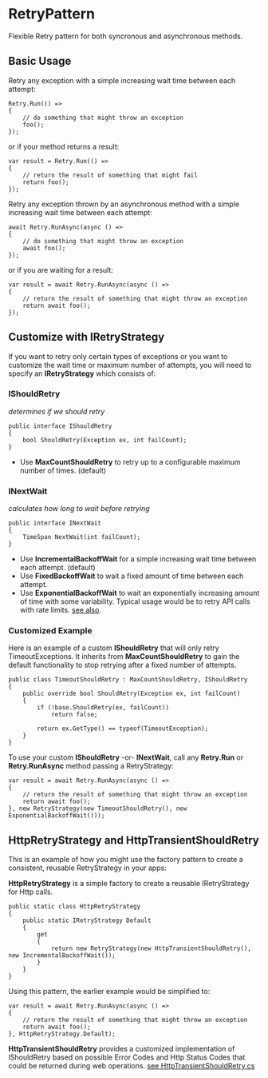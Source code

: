 # RetryPattern

Flexible Retry pattern for both syncronous and asynchronous methods.


## Basic Usage
 
Retry any exception with a simple increasing wait time between each attempt:
```
Retry.Run(() =>
{
    // do something that might throw an exception
    foo();
});
```
or if your method returns a result:
```
var result = Retry.Run(() =>
{
    // return the result of something that might fail
    return foo();
});
```
Retry any exception thrown by an asynchronous method with a simple increasing wait time between each attempt:
```
await Retry.RunAsync(async () =>
{
    // do something that might throw an exception
    await foo();
});
```
or if you are waiting for a result:
```
var result = await Retry.RunAsync(async () =>
{
    // return the result of something that might throw an exception
    return await foo();
});
```

## Customize with IRetryStrategy

If you want to retry only certain types of exceptions or you want to customize the wait time or maximum number of attempts, you will need to specify an **IRetryStrategy** which consists of:

### IShouldRetry

_determines if we should retry_
```
public interface IShouldRetry
{
    bool ShouldRetry(Exception ex, int failCount);
}
```
* Use **MaxCountShouldRetry** to retry up to a configurable maximum number of times. (default)

### INextWait

_calculates how long to wait before retrying_
```
public interface INextWait
{
    TimeSpan NextWait(int failCount);
}
```
* Use **IncrementalBackoffWait** for a simple increasing wait time between each attempt. (default)
* Use **FixedBackoffWait** to wait a fixed amount of time between each attempt.
* Use **ExponentialBackoffWait** to wait an exponentially increasing amount of time with some variability.  Typical usage would be to retry API calls with rate limits. [see also](https://en.wikipedia.org/wiki/Exponential_backoff).


### Customized Example

Here is an example of a custom **IShouldRetry** that will only retry TimeoutExceptions.  It inherits from **MaxCountShouldRetry** to gain the default functionality to stop retrying after a fixed number of attempts.
```
public class TimeoutShouldRetry : MaxCountShouldRetry, IShouldRetry
{
    public override bool ShouldRetry(Exception ex, int failCount)
    {
        if (!base.ShouldRetry(ex, failCount))
            return false;

        return ex.GetType() == typeof(TimeoutException);
    }
}
```

To use your custom **IShouldRetry** -or- **INextWait**, call any **Retry.Run** or **Retry.RunAsync** method passing a RetryStrategy:
```
var result = await Retry.RunAsync(async () =>
{
    // return the result of something that might throw an exception
    return await foo();
}, new RetryStrategy(new TimeoutShouldRetry(), new ExponentialBackoffWait()));
```

## HttpRetryStrategy and HttpTransientShouldRetry
This is an example of how you might use the factory pattern to create a consistent, reusable RetryStrategy in your apps:

**HttpRetryStrategy** is a simple factory to create a reusable IRetryStrategy for Http calls.
```
public static class HttpRetryStrategy
{
    public static IRetryStrategy Default
    {
        get
        {
            return new RetryStrategy(new HttpTransientShouldRetry(), new IncrementalBackoffWait());
        }
    }
}
```
Using this pattern, the earlier example would be simplified to:
```
var result = await Retry.RunAsync(async () =>
{
    // return the result of something that might throw an exception
    return await foo();
}, HttpRetryStrategy.Default);
```

**HttpTransientShouldRetry** provides a customized implementation of IShouldRetry based on possible Error Codes and Http Status Codes that could be returned during web operations.
[see HttpTransientShouldRetry.cs](/RetryPattern.Http/HttpTransientShouldRetry.cs)
